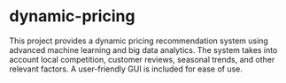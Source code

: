 # dynamic-pricing
This project provides a dynamic pricing recommendation system using advanced machine learning and big data analytics. The system takes into account local competition, customer reviews, seasonal trends, and other relevant factors. A user-friendly GUI is included for ease of use.
